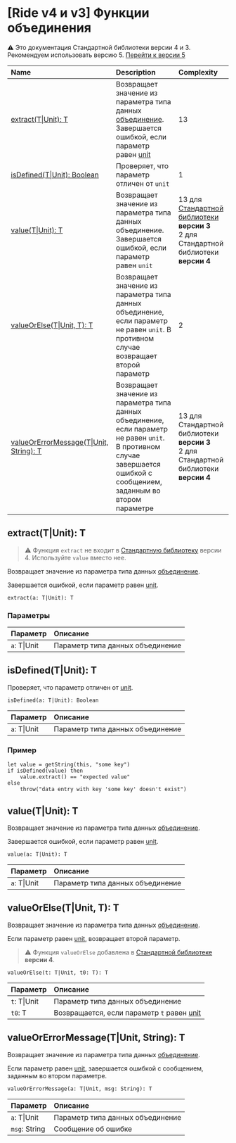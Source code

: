 # [Ride v4 и v3] Функции объединения

:warning: Это документация Стандартной библиотеки версии 4 и 3. Рекомендуем использовать версию 5. [Перейти к&nbsp;версии&nbsp;5](/ru/ride/functions/built-in-functions/union-functions)

| Name | Description | Complexity |
| :--- | :--- | :--- |
| [extract(T&#124;Unit): T](#extract) | Возвращает значение из параметра типа данных [объединение](/ru/ride/v4/data-types/union).<br>Завершается ошибкой, если параметр равен [unit](/ru/ride/v4/data-types/unit) | 13 |
| [isDefined(T&#124;Unit): Boolean](#isDefined) | Проверяет, что параметр отличен от `unit` | 1 |
| [value(T&#124;Unit): T](#value) | Возвращает значение из параметра типа данных объединение.<br>Завершается ошибкой, если параметр равен `unit` | 13 для [Стандартной библиотеки](/ru/ride/script/standard-library) **версии 3**<br>2 для Стандартной библиотеки **версии 4** |
| [valueOrElse(T&#124;Unit, T): T](#valueOrElse) | Возвращает значение из параметра типа данных объединение, если параметр не равен `unit`. В противном случае возвращает второй параметр | 2 |
| [valueOrErrorMessage(T&#124;Unit, String): T](#value-error) | Возвращает значение из параметра типа данных объединение, если параметр не равен `unit`.<br>В противном случае завершается ошибкой с сообщением, заданным во втором параметре | 13 для Стандартной библиотеки **версии 3**<br>2 для Стандартной библиотеки **версии 4** |

## extract(T|Unit): T<a id="extract"></a>

> :warning: Функция `extract` не входит в [Стандартную библиотеку](/ru/ride/script/standard-library) версии 4. Используйте `value` вместо нее.

Возвращает значение из параметра типа данных [объединение](/ru/ride/v4/data-types/union).

Завершается ошибкой, если параметр равен [unit](/ru/ride/v4/data-types/unit).

``` ride
extract(a: T|Unit): T
```

### Параметры

| Параметр | Описание |
| :--- | :--- |
| `a`: T&#124;Unit | Параметр типа данных объединение |

## isDefined(T|Unit): T<a id="isDefined"></a>

Проверяет, что параметр отличен от [unit](/ru/ride/v4/data-types/unit).

```ride
isDefined(a: T|Unit): Boolean
```

| Параметр | Описание |
| :--- | :--- |
| `a`: T&#124;Unit | Параметр типа данных объединение |

### Пример

```ride
let value = getString(this, "some key")
if isDefined(value) then
    value.extract() == "expected value"
else
    throw("data entry with key 'some key' doesn't exist")
```

## value(T|Unit): T<a id="value"></a>

Возвращает значение из параметра типа данных [объединение](/ru/ride/v4/data-types/union).

Завершается ошибкой, если параметр равен [unit](/ru/ride/v4/data-types/unit).

``` ride
value(a: T|Unit): T
```

| Параметр | Описание |
| :--- | :--- |
| `a`: T&#124;Unit | Параметр типа данных объединение |

## valueOrElse(T|Unit, T): T<a id="valueOrElse"></a>

Возвращает значение из параметра типа данных [объединение](/ru/ride/v4/data-types/union).

Если параметр равен [unit](/ru/ride/v4/data-types/unit), возвращает второй параметр.

> :warning: Функция `valueOrElse` добавлена в [Стандартной библиотеке](/ru/ride/script/standard-library) **версии 4**.

``` ride
valueOrElse(t: T|Unit, t0: T): T
```

| Параметр | Описание |
| :--- | :--- |
| `t`: T&#124;Unit | Параметр типа данных объединение |
| `t0`: T | Возвращается, если параметр `t` равен [unit](/ru/ride/v4/data-types/unit) |

## valueOrErrorMessage(T|Unit, String): T<a id="value-error"></a>

Возвращает значение из параметра типа данных [объединение](/ru/ride/v4/data-types/union).

Если параметр равен [unit](/ru/ride/v4/data-types/unit), завершается ошибкой с сообщением, заданным во втором параметре.

``` ride
valueOrErrorMessage(a: T|Unit, msg: String): T
```

| Параметр | Описание |
| :--- | :--- |
| `a`: T&#124;Unit | Параметр типа данных объединение |
| `msg`: String | Сообщение об ошибке |
